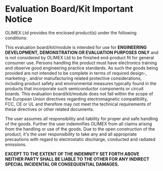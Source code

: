 # Evaluation Board/Kit Important Notice

OLIMEX Ltd provides the enclosed product(s) under the following conditions:

This evaluation board/kit/module is intended for use for **ENGINEERING DEVELOPMENT, DEMONSTRATION OR EVALUATION PURPOSES ONLY** and is not considered by OLIMEX Ltd to be finished end-product fit for general consumer use.
Persons handling the product must have electronics training and observe good engineering practice standards.
As such the goods being provided are not intended to be complete in terms of required design-, marketing-, and/or manufacturing related protective considerations, including product safety and environmental measures typically found in the products that incorporate such semiconductor components or circuit boards.
This evaluation board/kit/module does not fall within the scope of the European Union directives regarding electromagnetic compatibility, FCC, CE or UL and therefore may not meet the technical requirements of these directives or other related documents.

The user assumes all responsibility and liability for proper and safe handling of the goods.
Further the user indemnifies OLIMEX from all claims arising from the handling or use of the goods.
Due to the open construction of the product, it's the user responsibility to take any and all appropriate precautions with regard to electrostatic discharge, conducted and radiated emissions.

**EXCEPT TO THE EXTENT OF THE INDEMNITY SET FORTH ABOVE NEITHER PARTY SHALL BE LIABLE TO THE OTHER FOR ANY INDIRECT SPECIAL INCIDENTAL OR CONSEQUENTIAL DAMAGES.**
